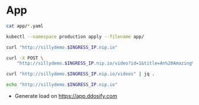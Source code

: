 # App

```sh
cat app/*.yaml

kubectl --namespace production apply --filename app/

curl "http://sillydemo.$INGRESS_IP.nip.io"

curl -X POST \
    "http://sillydemo.$INGRESS_IP.nip.io/video?id=1&title=An%20Amazing%20Video"

curl "http://sillydemo.$INGRESS_IP.nip.io/videos" | jq .

echo "http://sillydemo.$INGRESS_IP.nip.io"
```

* Generate load on https://app.ddosify.com

